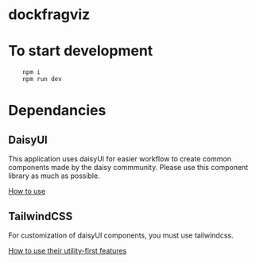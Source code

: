 # dockfragviz

# To start development
```
    npm i
    npm run dev 
```

# Dependancies

## DaisyUI
This application uses daisyUI for easier workflow to create
common components made by the daisy commmunity. Please 
use this component library as much as possible. 

[How to use](https://daisyui.com/docs/use/)



## TailwindCSS
For customization of daisyUI components, you must use tailwindcss.

[How to use their utility-first features](https://tailwindcss.com/docs/utility-first)